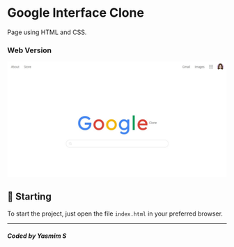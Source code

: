 # Google Interface Clone

Page using HTML and CSS.<br />

### Web Version
<img src="webfinal2.JPG" alt="Web Version"/>

## 🚀 Starting

To start the project, just open the file `index.html` in your preferred browser.

---
##### Coded by Yasmim S
